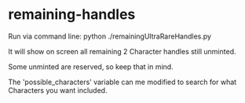 # remaining-handles

Run via command line: python ./remainingUltraRareHandles.py

It will show on screen all remaining 2 Character handles still unminted.

Some unminted are reserved, so keep that in mind.

The 'possible_characters' variable can me modified to search for what Characters you want included. 
